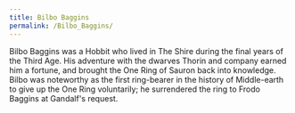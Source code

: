 ```yaml
---
title: Bilbo Baggins
permalink: /Bilbo_Baggins/
---
```


Bilbo Baggins was a Hobbit who lived in The Shire during the final years
of the Third Age. His adventure with the dwarves Thorin and company
earned him a fortune, and brought the One Ring of Sauron back into
knowledge. Bilbo was noteworthy as the first ring-bearer in the history
of Middle-earth to give up the One Ring voluntarily; he surrendered the
ring to Frodo Baggins at Gandalf's request.